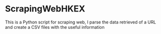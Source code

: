 # ScrapingWebHKEX

This is a Python script for scraping web, I parse the data retrieved of a URL and create a CSV files with the useful information

